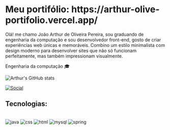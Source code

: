 
<h1>Meu portifólio: https://arthur-olive-portifolio.vercel.app/ </h1
<p>Olá! me chamo João Arthur de Oliveira Pereira, sou graduando de engenharia da computação e sou desenvolvedor front-end, gosto de criar experiências web únicas e memoráveis. Combino um estilo minimalista com design moderno para desenvolver sites que não só funcionam perfeitamente, mas também impressionam visualmente.</p>                            
<p>Engenharia da computação 🎓</p>

![Arthur's GitHub stats](https://github-readme-stats.vercel.app/api?username=Arthur-olive&show_icons=true&theme=transparent)

[![Social](https://img.shields.io/badge/LinkedIn-0077B5?style=for-the-badge&logo=linkedin&logoColor=white)](https://www.linkedin.com/feed/)

## Tecnologias:

<div style="display: inline_block"><br/>
    <img align="center" alt="java" src="https://img.shields.io/badge/Java-ED8B00?style=for-the-badge&logo=openjdk&logoColor=white">
    <img align="center" alt="css" src="https://img.shields.io/badge/CSS3-1572B6?style=for-the-badge&logo=css3&logoColor=white">
    <img align="center" alt="html" src="https://img.shields.io/badge/HTML5-E34F26?style=for-the-badge&logo=html5&logoColor=white">
    <img align="center" alt="mysql" src="https://img.shields.io/badge/MySQL-00000F?style=for-the-badge&logo=mysql&logoColor=white">
    <img align="center" alt="spring" src="https://img.shields.io/badge/Spring-6DB33F?style=for-the-badge&logo=spring&logoColor=white">
</div>  
